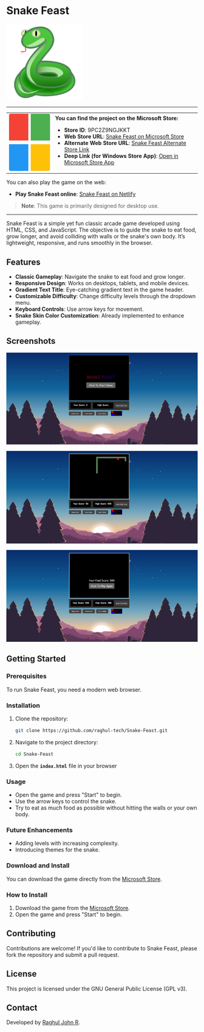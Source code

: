 # Snake Feast

<img src="icons/snakelogo.png" alt="Snake Feast Logo" width="200" height="200" />

---

<table>
  <tr>
    <td>
      <img src="icons/microsoft.png" alt="Microsoft Store Logo" width="150" height="150" />
    </td>
    <td>
      <strong>You can find the project on the Microsoft Store:</strong>
      <ul>
        <li><strong>Store ID</strong>: 9PC2Z9NGJKKT</li>
        <li><strong>Web Store URL</strong>: 
            <a href="https://www.microsoft.com/store/apps/9PC2Z9NGJKKT" target="_blank">Snake Feast on Microsoft Store</a>
        </li>
         <li><strong>Alternate Web Store URL</strong>: 
            <a href="https://apps.microsoft.com/store/detail/9PC2Z9NGJKKT?cid=DevShareMCLPCS" target="_blank">Snake Feast Alternate Store Link</a>
        </li>
        <li><strong>Deep Link (for Windows Store App)</strong>: 
            <a href="ms-windows-store://pdp/?productid=9PC2Z9NGJKKT">Open in Microsoft Store App</a>
        </li>
      </ul>
    </td>
  </tr>
</table>

  
You can also play the game on the web:

- **Play Snake Feast online**: [Snake Feast on Netlify](https://feast-snake.netlify.app)

> **Note**: This game is primarily designed for desktop use.

---
Snake Feast is a simple yet fun classic arcade game developed using HTML, CSS, and JavaScript. The objective is to guide the snake to eat food, grow longer, and avoid colliding with walls or the snake's own body. It’s lightweight, responsive, and runs smoothly in the browser.

## Features
- **Classic Gameplay**: Navigate the snake to eat food and grow longer.
- **Responsive Design**: Works on desktops, tablets, and mobile devices.
- **Gradient Text Title**: Eye-catching gradient text in the game header.
- **Customizable Difficulty**: Change difficulty levels through the dropdown menu.
- **Keyboard Controls**: Use arrow keys for movement.
- **Snake Skin Color Customization**: Already implemented to enhance gameplay.


## Screenshots

<p align="center">
  <a href="https://github.com/raghul-tech/Snake-Feast.git">
    <img src="img/start.png" alt="Start Screen">
  </a>
</p>

<p align="center">
  <a href="https://github.com/raghul-tech/Snake-Feast.git">
    <img src="img/snakeGame.png" alt="snake-game screen">
  </a>
</p>

<p align="center">
  <a href="https://github.com/raghul-tech/Snake-Feast.git">
    <img src="img/snakeGameOver.png" alt="Over Screen">
  </a>
</p>

## Getting Started
### Prerequisites
To run Snake Feast, you need a modern web browser.

### Installation
1. Clone the repository:
   ```bash
   git clone https://github.com/raghul-tech/Snake-Feast.git
   ```
2. Navigate to the project directory:
   ```bash
   cd Snake-Feast
   ```
3. Open the **`index.html`** file in your browser

### Usage
- Open the game and press "Start" to begin.
- Use the arrow keys to control the snake.
- Try to eat as much food as possible without hitting the walls or your own body.

### Future Enhancements
- Adding levels with increasing complexity.
- Introducing themes for the snake.

### Download and Install
You can download the game directly from the [Microsoft Store](https://www.microsoft.com/store/apps/9PC2Z9NGJKKT).

### How to Install
1. Download the game from the [Microsoft Store](https://www.microsoft.com/store/apps/9PC2Z9NGJKKT).
2. Open the game and press "Start" to begin.

## Contributing
Contributions are welcome! If you'd like to contribute to Snake Feast, please fork the repository and submit a pull request.

## License
This project is licensed under the  GNU General Public License (GPL v3).

## Contact
Developed by [Raghul John R](https://www.linkedin.com/in/raghul-john-r-3a9577320).
